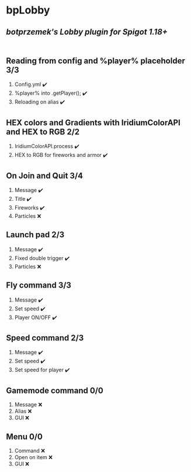 # bpLobby

## _botprzemek's Lobby plugin for Spigot 1.18+_<br><br>

## Reading from config and %player% placeholder 3/3

1. Config.yml :heavy_check_mark:
2. %player% into .getPlayer(); :heavy_check_mark:
3. Reloading on alias :heavy_check_mark:<br>

## HEX colors and Gradients with IridiumColorAPI and HEX to RGB 2/2

1. IridiumColorAPI.process :heavy_check_mark:
2. HEX to RGB for fireworks and armor :heavy_check_mark:

## On Join and Quit 3/4

1. Message :heavy_check_mark:
2. Title :heavy_check_mark:
3. Fireworks :heavy_check_mark:
4. Particles :x:<br>

## Launch pad 2/3

1. Message :heavy_check_mark:
2. Fixed double trigger :heavy_check_mark:
3. Particles :x:<br>

## Fly command 3/3

1. Message :heavy_check_mark:
2. Set speed :heavy_check_mark:
3. Player ON/OFF :heavy_check_mark:<br>

## Speed command 2/3

1. Message :heavy_check_mark:
2. Set speed :heavy_check_mark:
3. Set speed for player :heavy_check_mark:<br>

## Gamemode command 0/0

1. Message :x:
1. Alias :x:
1. GUI :x:<br>

## Menu 0/0

1. Command :x:
2. Open on item :x:
3. GUI :x:<br>
